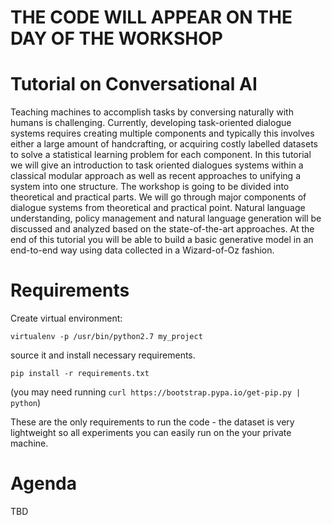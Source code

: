 # THE CODE WILL APPEAR ON THE DAY OF THE WORKSHOP

# Tutorial on Conversational AI
Teaching machines to accomplish tasks by conversing naturally with humans is challenging. Currently,
developing task-oriented dialogue systems requires creating multiple components and typically this involves
either a large amount of handcrafting, or acquiring costly labelled datasets to solve a statistical learning
problem for each component. In this tutorial we will give an introduction to task oriented dialogues systems
within a classical modular approach as well as recent approaches to unifying a system into one structure. The
workshop is going to be divided into theoretical and practical parts. We will go through major components of
dialogue systems from theoretical and practical point. Natural language understanding, policy management and
natural language generation will be discussed and analyzed based on the state-of-the-art approaches. At the
end of this tutorial you will be able to build a basic generative model in an end-to-end way using data collected
in a Wizard-of-Oz fashion.

# Requirements
Create virtual environment:
```
virtualenv -p /usr/bin/python2.7 my_project
```
source it and install necessary requirements.
```
pip install -r requirements.txt 
```
(you may need running `curl https://bootstrap.pypa.io/get-pip.py | python`)
 
These are the only requirements to run the code - the dataset is very lightweight
so all experiments you can easily run on the your private machine.

# Agenda
TBD

